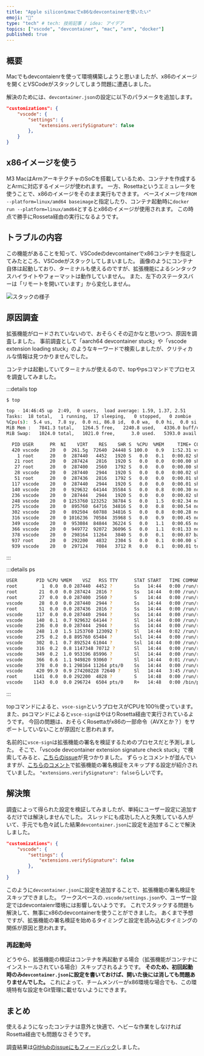 ```yaml
---
title: "Apple siliconなmacでx86なdevcontainerを使いたい"
emoji: "🍎"
type: "tech" # tech: 技術記事 / idea: アイデア
topics: ["vscode", "devcontainer", "mac", "arm", "docker"]
published: true
---
```


## 概要

Macでもdevcontaienrを使って環境構築しようと思いましたが、x86のイメージを開くとVSCodeがスタックしてしまう問題に遭遇しました。

解決のためには、`devcontainer.json`の設定に以下のパラメータを追加します。

```json
"customizations": {
    "vscode": {
        "settings": {
            "extensions.verifySignature": false
        },
    }
}
```

## x86イメージを使う

M3 MacはArmアーキテクチャのSoCを搭載しているため、コンテナを作成するとArmに対応するイメージが使われます。
一方、Rosettaというエミュレータを使うことで、x86のイメージをそのまま実行もできます。
ベースイメージを`FROM --platform=linux/amd64 baseimage`と指定したり、コンテナ起動時に`docker run --platform=linux/amd64`とするとx86のイメージが使用されます。
この時点で勝手にRosseta経由の実行になるようです。

## トラブルの内容

この機能があることを知って、VSCodeのdevcontainerでx86コンテナを指定してみたところ、VSCodeがスタックしてしまいました。
画像のようにコンテナ自体は起動しており、ターミナルも使えるのですが、拡張機能によるシンタックスハイライトやフォーマットは動作していません。
また、左下のステータスバーは「リモートを開いています」から変化しません。

![スタックの様子](https://storage.googleapis.com/zenn-user-upload/76077545d1a9-20240331.png)

## 原因調査

拡張機能がロードされていないので、おそらくその辺かなと思いつつ、原因を調査しました。
事前調査として「aarch64 devcontainer stuck」や「vscode extension loading stuck」のようなキーワードで検索しましたが、クリティカルな情報は見つかりませんでした。

コンテナは起動していてターミナルが使えるので、topやpsコマンドでプロセスを調査してみました。

:::details top

```sh
$ top

top - 14:46:45 up  2:49,  0 users,  load average: 1.59, 1.37, 2.51
Tasks:  18 total,   1 running,  17 sleeping,   0 stopped,   0 zombie
%Cpu(s):  5.4 us,  7.8 sy,  0.0 ni, 86.8 id,  0.0 wa,  0.0 hi,  0.0 si,  0.0 st
MiB Mem :   7841.3 total,   1264.5 free,   2240.8 used,   4336.0 buff/cache
MiB Swap:   1024.0 total,   1021.0 free,      3.0 used.   5393.0 avail Mem 

  PID USER      PR  NI    VIRT    RES    SHR S  %CPU  %MEM     TIME+ COMMAND
  420 vscode    20   0  261.5g  72640  24448 S 100.0   0.9   1:52.31 vsce-sign
    1 root      20   0  287440   4452   1920 S   0.0   0.1   0:00.02 sh
   21 root      20   0  287424   2816   1920 S   0.0   0.0   0:00.00 sh
   27 root      20   0  287400   2560   1792 S   0.0   0.0   0:00.00 sh
   28 vscode    20   0  287440   2944   1920 S   0.0   0.0   0:00.02 sh
   51 root      20   0  287436   2816   1792 S   0.0   0.0   0:00.01 sh
  117 vscode    20   0  287440   2944   1920 S   0.0   0.0   0:00.01 sh
  140 vscode    20   0  929632  64144  35584 S   0.0   0.8   0:00.30 node
  236 vscode    20   0  287444   2944   1920 S   0.0   0.0   0:00.02 sh
  248 vscode    20   0 1253760 123252  38784 S   0.0   1.5   0:02.34 node
  275 vscode    20   0  895760  64716  34816 S   0.0   0.8   0:00.54 node
  302 vscode    20   0  892504  60788  34816 S   0.0   0.8   0:00.28 node
  316 vscode    20   0 1016236  70584  35968 S   0.0   0.9   0:00.45 node
  349 vscode    20   0  953084  84844  36224 S   0.0   1.1   0:00.65 node
  366 vscode    20   0  949772  92072  36096 S   0.0   1.1   0:01.33 node
  378 vscode    20   0  298164  11264   3840 S   0.0   0.1   0:00.07 bash
  937 root      20   0  292200   4832   2304 S   0.0   0.1   0:00.00 sleep
  939 vscode    20   0  297124   7084   3712 R   0.0   0.1   0:00.01 top
```

:::

:::details ps

```sh
USER       PID %CPU %MEM    VSZ   RSS TTY      STAT START   TIME COMMAND
root         1  0.0  0.0 287440  4452 ?        Ss   14:44   0:00 /run/rosetta/rosetta /bin/sh /bin/sh -c echo Container started trap "exit 0" 15  exec "$@" while sleep 1 & wait $!; do :; done -
root        21  0.0  0.0 287424  2816 ?        Ss   14:44   0:00 /run/rosetta/rosetta /bin/sh /bin/sh -c echo "New container started. Keep-alive process started." ; export VSCODE_REMOTE_CONTAINERS_SESSION=97f5e20f-3b1e-45d8-a6c4-288e4413a7a41711896287932 ; /bin/sh
root        27  0.0  0.0 287400  2560 ?        S    14:44   0:00 /run/rosetta/rosetta /bin/sh /bin/sh
vscode      28  0.0  0.0 287440  2944 ?        Ss   14:44   0:00 /run/rosetta/rosetta /bin/sh /bin/sh
root        51  0.0  0.0 287436  2816 ?        Ss   14:44   0:00 /run/rosetta/rosetta /bin/sh /bin/sh
vscode     117  0.0  0.0 287440  2944 ?        Ss   14:44   0:00 /run/rosetta/rosetta /bin/sh /bin/sh
vscode     140  0.1  0.7 929632 64144 ?        Sl   14:44   0:00 /run/rosetta/rosetta /home/vscode/.vscode-server/bin/863d2581ecda6849923a2118d93a088b0745d9d6/node /home/vscode/.vscode-server/bin/863d2581ecda6849923a2118d93a088b0745d9d6/node --no-opt -r /proc/.reset /tmp/vscode-remote-containers-server-68a2f162-525f-4b12-9ef8-991c4f4c1e47.js
vscode     236  0.0  0.0 287444  2944 ?        Ss   14:44   0:00 /run/rosetta/rosetta /bin/sh sh /home/vscode/.vscode-server/bin/863d2581ecda6849923a2118d93a088b0745d9d6/bin/code-server --log debug --force-disable-user-env --server-data-dir /home/vscode/.vscode-server --use-host-proxy --telemetry-level all --accept-server-license-terms --host 127.0.0.1 --port 0 --connection-token-file /home/vscode/.vscode-server/data/Machine/.connection-token-863d2581ecda6849923a2118d93a088b0745d9d6 --extensions-download-dir /home/vscode/.vscode-server/extensionsCache --start-server --disable-websocket-compression --skip-requirements-check
vscode     248  1.0  1.5 1253760 123092 ?      Sl   14:44   0:02 /run/rosetta/rosetta /vscode/vscode-server/bin/linux-x64/863d2581ecda6849923a2118d93a088b0745d9d6/node /vscode/vscode-server/bin/linux-x64/863d2581ecda6849923a2118d93a088b0745d9d6/node --no-opt -r /proc/.reset /vscode/vscode-server/bin/linux-x64/863d2581ecda6849923a2118d93a088b0745d9d6/out/server-main.js --log debug --force-disable-user-env --server-data-dir /home/vscode/.vscode-server --use-host-proxy --telemetry-level all --accept-server-license-terms --host 127.0.0.1 --port 0 --connection-token-file /home/vscode/.vscode-server/data/Machine/.connection-token-863d2581ecda6849923a2118d93a088b0745d9d6 --extensions-download-dir /home/vscode/.vscode-server/extensionsCache --start-server --disable-websocket-compression --skip-requirements-check
vscode     275  0.2  0.8 895760 65484 ?        Ssl  14:44   0:00 /run/rosetta/rosetta /home/vscode/.vscode-server/bin/863d2581ecda6849923a2118d93a088b0745d9d6/node /home/vscode/.vscode-server/bin/863d2581ecda6849923a2118d93a088b0745d9d6/node --no-opt -r /proc/.reset -e  ????const net = require('net'); ????const fs = require('fs'); ????process.stdin.pause(); ????const client = net.createConnection({ host: '127.0.0.1', port: 37715 }, () => { ?????console.error('Connection established'); ?????client.pipe(process.stdout); ?????process.stdin.pipe(client); ????}); ????client.on('close', function (hadError) { ?????console.error(hadError ? 'Remote close with error' : 'Remote close'); ?????process.exit(hadError ? 1 : 0); ????}); ????client.on('error', function (err) { ?????process.stderr.write(err && (err.stack || err.message) || String(err)); ????}); ????process.stdin.on('close', function (hadError) { ?????console.error(hadError ? 'Remote stdin close with error' : 'Remote stdin close'); ?????process.exit(hadError ? 1 : 0); ????}); ????process.on('uncaughtException', function (err) { ?????fs.writeSync(process.stderr.fd, `Uncaught Exception: ${String(err && (err.stack || err.message) || err)}\n`); ????}); ???
vscode     302  0.1  0.7 892524 61044 ?        Ssl  14:44   0:00 /run/rosetta/rosetta /home/vscode/.vscode-server/bin/863d2581ecda6849923a2118d93a088b0745d9d6/node /home/vscode/.vscode-server/bin/863d2581ecda6849923a2118d93a088b0745d9d6/node --no-opt -r /proc/.reset -e  ????const net = require('net'); ????const fs = require('fs'); ????process.stdin.pause(); ????const client = net.createConnection({ host: '127.0.0.1', port: 37715 }, () => { ?????console.error('Connection established'); ?????client.pipe(process.stdout); ?????process.stdin.pipe(client); ????}); ????client.on('close', function (hadError) { ?????console.error(hadError ? 'Remote close with error' : 'Remote close'); ?????process.exit(hadError ? 1 : 0); ????}); ????client.on('error', function (err) { ?????process.stderr.write(err && (err.stack || err.message) || String(err)); ????}); ????process.stdin.on('close', function (hadError) { ?????console.error(hadError ? 'Remote stdin close with error' : 'Remote stdin close'); ?????process.exit(hadError ? 1 : 0); ????}); ????process.on('uncaughtException', function (err) { ?????fs.writeSync(process.stderr.fd, `Uncaught Exception: ${String(err && (err.stack || err.message) || err)}\n`); ????}); ???
vscode     316  0.2  0.8 1147348 70712 ?       Sl   14:44   0:00 /run/rosetta/rosetta /vscode/vscode-server/bin/linux-x64/863d2581ecda6849923a2118d93a088b0745d9d6/node /vscode/vscode-server/bin/linux-x64/863d2581ecda6849923a2118d93a088b0745d9d6/node --no-opt -r /proc/.reset /vscode/vscode-server/bin/linux-x64/863d2581ecda6849923a2118d93a088b0745d9d6/out/bootstrap-fork --type=fileWatcher
vscode     349  0.2  1.0 953196 85996 ?        Sl   14:44   0:00 /run/rosetta/rosetta /vscode/vscode-server/bin/linux-x64/863d2581ecda6849923a2118d93a088b0745d9d6/node /vscode/vscode-server/bin/linux-x64/863d2581ecda6849923a2118d93a088b0745d9d6/node --no-opt -r /proc/.reset --dns-result-order=ipv4first /vscode/vscode-server/bin/linux-x64/863d2581ecda6849923a2118d93a088b0745d9d6/out/bootstrap-fork --type=extensionHost --transformURIs --useHostProxy=true
vscode     366  0.6  1.1 949820 93060 ?        Sl   14:44   0:01 /run/rosetta/rosetta /vscode/vscode-server/bin/linux-x64/863d2581ecda6849923a2118d93a088b0745d9d6/node /vscode/vscode-server/bin/linux-x64/863d2581ecda6849923a2118d93a088b0745d9d6/node --no-opt -r /proc/.reset /vscode/vscode-server/bin/linux-x64/863d2581ecda6849923a2118d93a088b0745d9d6/out/bootstrap-fork --type=ptyHost --logsPath /home/vscode/.vscode-server/data/logs/20240331T144451
vscode     378  0.0  0.1 298164 11264 pts/0    Ss   14:44   0:00 /run/rosetta/rosetta /bin/bash /bin/bash --init-file /vscode/vscode-server/bin/linux-x64/863d2581ecda6849923a2118d93a088b0745d9d6/out/vs/workbench/contrib/terminal/browser/media/shellIntegration-bash.sh
vscode     420 99.9  0.9 274208228 72640 ?     Sl   14:44   3:45 /run/rosetta/rosetta /vscode/vscode-server/bin/linux-x64/863d2581ecda6849923a2118d93a088b0745d9d6/node_modules/@vscode/vsce-sign/bin/vsce-sign /vscode/vscode-server/bin/linux-x64/863d2581ecda6849923a2118d93a088b0745d9d6/node_modules/@vscode/vsce-sign/bin/vsce-sign verify --package /home/vscode/.vscode-server/extensionsCache/ms-ceintl.vscode-language-pack-ja-1.87.2024031309 --signaturearchive /home/vscode/.vscode-server/extensionsCache/ms-ceintl.vscode-language-pack-ja-1.87.2024031309.sigzip
root      1141  0.0  0.0 292200  4828 ?        S    14:48   0:00 /run/rosetta/rosetta /bin/sleep sleep 1
vscode    1143  0.0  0.0 296724  6504 pts/0    R+   14:48   0:00 /bin/ps ps aux
```

:::

topコマンドによると、`vsce-sign`というプロセスがCPUを100％使っています。
また、psコマンドによると`vsce-sign`はやはりRosetta経由で実行されているようです。
今回の問題は、おそらくRosettaがx86の一部命令（AVXとか？）をサポートしていないことが原因だと思われます。

名前的に`vsce-sign`は拡張機能の署名を検証するためのプロセスだと予測しました。
そこで、「vscode devcontainer extension signature check stuck」で検索してみると、[こちらのissue](https://github.com/microsoft/vscode/issues/174632)が見つかりました。
ずらっとコメントが並んでいますが、[こちらのコメント](https://github.com/microsoft/vscode/issues/174632#issuecomment-1608114637)で拡張機能の署名検証をスキップする設定が紹介されていました。
`"extensions.verifySignature": false`らしいです。

## 解決策

調査によって得られた設定を検証してみましたが、単純にユーザー設定に追加するだけでは解決しませんでした。
スレッドにも成功した人と失敗している人がいて、手元でも色々試した結果`devcontainer.json`に設定を追加することで解決しました。

```json
"customizations": {
    "vscode": {
        "settings": {
            "extensions.verifySignature": false
        },
    }
}
```

このように`devcontainer.json`に設定を追加することで、拡張機能の署名検証をスキップできました。
ワークスペースの`.vscode/settings.json`や、ユーザー設定ではdevcontaienr環境には影響しないようです。
これでスタックする問題も解決して、無事にx86のdevcontainerを使うことができました。
あくまで予想ですが、拡張機能の署名検証を始めるタイミングと設定を読み込むタイミングの関係が原因と思われます。

### 再起動時

どうやら、拡張機能の検証はコンテナを再起動する場合（拡張機能がコンテナにインストールされている場合）スキップされるようです。
**そのため、初回起動時のみ`devcontainer.json`に設定を書いておけば、開いた後には消しても問題ありませんでした。**
これによって、チームメンバーがx86環境な場合でも、この環境特有な設定をGit管理に載せないようにできます。

## まとめ

使えるようになったコンテナは意外と快適で、ヘビーな作業をしなければRosetta経由でも問題なさそうです。

調査結果は[GitHubのissueにもフィードバック](https://github.com/microsoft/vscode/issues/174632#issuecomment-2024954684)しました。
